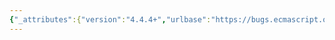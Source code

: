 ```yaml
---
{"_attributes":{"version":"4.4.4+","urlbase":"https://bugs.ecmascript.org/","maintainer":"dherman@mozilla.com"},"bug":{"bug_id":4473,"creation_ts":"2015-08-21 11:11:00 -0700","short_desc":"11.9.1 Rules of Automatic Semicolon Insertion: Typo IdentifierReference","delta_ts":"2015-10-23 12:18:26 -0700","product":"ECMA-262 Edition 6","component":"editorial issues","version":"unspecified","rep_platform":"All","op_sys":"All","bug_status":"RESOLVED","resolution":"FIXED","priority":"Normal","bug_severity":"normal","everconfirmed":true,"reporter":{"uid":"andrebargull","name":"André Bargull"},"assigned_to":{"uid":"allen","name":"Allen Wirfs-Brock"},"cc":"brterlso","long_desc":[{"commentid":14633,"comment_count":0,"who":{"uid":"andrebargull","name":"André Bargull"},"bug_when":"2015-08-21 11:11:34 -0700","thetext":"11.9.1 Rules of Automatic Semicolon Insertion\n\n\nLast paragraph: \"An IdentifierReference in a break or continue  [...]\"\n\nReplace \"An IdentifierReference\" with \"A LabelIdentifier\""},{"commentid":14830,"comment_count":1,"who":{"uid":"brterlso","name":"Brian Terlson"},"bug_when":"2015-10-23 12:18:26 -0700","thetext":"Fixed in ES2016 Draft."}]}}
---
```

